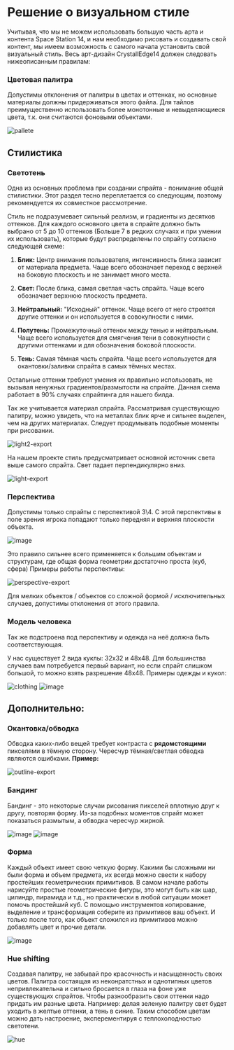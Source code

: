 
# Решение о визуальном стиле

Учитывая, что мы не можем использовать большую часть арта и контента Space Station 14, и нам необходимо рисовать и создавать свой контент, мы имеем возможность с самого начала установить свой визуальный стиль. Весь арт-дизайн CrystallEdge14 должен следовать нижеописанным правилам:

### Цветовая палитра
Допустимы отклонения от палитры в цветах и оттенках, но основные материалы должны придерживаться этого файла.
Для тайлов преимущественно использовать более монотонные и невыделяющиеся цвета, т.к. они считаются фоновыми объектами.

![pallete](https://github.com/user-attachments/assets/e96d01f8-b90d-4688-8eaa-1102b472c3ab)

## Стилистика
### Светотень
Одна из основных проблема при создании спрайта - понимание общей стилистики. Этот раздел тесно переплетается со следующим, поэтому рекомендуется их совместное рассмотрение.

Стиль не подразумевает сильный реализм, и градиенты из десятков оттенков. Для каждого основного цвета в спрайте должно быть выбрано от 5 до 10 оттенков (Больше 7 в редких случаях и при умении их использовать), которые будут распределены по спрайту согласно следующей схеме:

1. **Блик:** Центр внимания пользователя, интенсивность блика зависит от материала предмета. Чаще всего обозначает переход с верхней на боковую плоскость и не занимает много места.

2. **Свет:** После блика, самая светлая часть спрайта. Чаще всего обозначает верхнюю плоскость предмета.

3. **Нейтральный:** "Исходный" оттенок. Чаще всего от него строятся другие оттенки и он используется в совокупности с ними.

4. **Полутень:** Промежуточный оттенок между тенью и нейтральным. Чаще всего используется для смягчения тени в совокупности с другими оттенками и для обозначения боковой плоскости.

5. **Тень:** Самая тёмная часть спрайта. Чаще всего используется для окантовки/заливки спрайта в самых тёмных местах.

Остальные оттенки требуют умения их правильно использовать, не вызывая ненужных градиентов/размытости на спрайте. Данная схема работает в 90% случаях спрайтинга для нашего билда.

Так же учитывается материал спрайта. Рассматривая существующую палитру, можно увидеть, что на металлах блик ярче и сильнее выделен, чем на других материалах. Следует продумывать подобные моменты при рисовании.

![light2-export](https://github.com/user-attachments/assets/36ae3e04-ac65-4345-9064-1ed910ee806d)


На нашем проекте стиль предусматривает основной источник света выше самого спрайта. Свет падает перпендикулярно вниз.

![light-export](https://github.com/user-attachments/assets/dd1b0ca8-ca98-420c-82cd-3f5afe571992)

### Перспектива

Допустимы только спрайты с перспективой 3\4. С этой перспективы в поле зрения игрока попадают только передняя и верхняя плоскости объекта.

![image](https://github.com/crystallpunk-14/crystallpunk-docs/assets/132602258/b646fd3a-96c8-4909-b7a6-c840387e725f)

Это правило сильнее всего применяется к большим объектам и структурам, где общая форма геометрии достаточно проста (куб, сфера)
Примеры работы перспективы:

![perspective-export](https://github.com/user-attachments/assets/e4f9787f-eb34-4704-9f4a-5c0078a0e041)


Для мелких объектов / объектов со сложной формой / исключительных случаев, допустимы отклонения от этого правила.


### Модель человека
Так же подстроена под перспективу и одежда на неё должна быть соответствующая.

У нас существует 2 вида куклы: 32х32 и 48х48. Для большинства случаев вам потребуется первый вариант, но если спрайт слишком большой, то можно взять разрешение 48х48.
Примеры одежды и кукол:

![clothing](https://github.com/user-attachments/assets/0cc26c17-c7dd-4cea-b443-ed39c0143601)
![image](https://github.com/Agoichi/crystallpunk-docs-AGOICHI/assets/92464780/d05cae30-f4f6-46f8-b25e-c080375815be)

## Дополнительно:
### Окантовка/обводка
Обводка каких-либо вещей требует контраста с __рядомстоящими__ пикселями в тёмную сторону.
Чересчур тёмная/светлая обводка являются ошибками.
**Пример:**

![outline-export](https://github.com/user-attachments/assets/40c535ec-572d-4d10-bfbc-9e92dc802ffb)


### Бандинг
Бандинг - это некоторые случаи рисования пикселей вплотную друг к другу, повторяя форму. Из-за подобных моментов спрайт может показаться размытым, а обводка чересчур жирной.

![image](https://github.com/user-attachments/assets/63686eb1-1c00-4994-9f5f-3e1770a7a29e)
![image](https://github.com/user-attachments/assets/8fca8041-6cdb-4d2d-a9f6-7bb93e9d0c5d)


### Форма 
Каждый объект имеет свою четкую форму. Какими бы сложными ни были форма и объем предмета, их всегда можно свести к набору простейших геометрических примитивов. 
В самом начале работы нарисуйте простые геометрические фигуры, это могут быть как шар, цилиндр, пирамида и т.д., но практически в любой ситуации может помочь простейший куб. С помощью инструментов копирование, выделение и трансформация соберите из примитивов ваш объект. И только после того, как объект сложился из примитивов можно добавлять цвет и прочие детали.

![image](https://github.com/user-attachments/assets/5ec0b74e-3b58-46fb-8990-395faf75d3d0)


### Hue shifting
Создавая палитру, не забывай про красочность и насыщенность своих цветов. Палитра состаящая из неконратстных и однотипных цветов непривлекательна и сильно бросается в глаза на фоне уже существующих спрайтов. Чтобы разнообразить свои оттенки надо придать им разные цвета. Например: делая зеленую палитру свет будет уходить в желтые оттенки, а тень в синие. Таким способом цветам можно дать настроение, эксперементируя с теплохолодностью светотени. 

![hue](https://github.com/user-attachments/assets/e0314cf9-c8fb-47aa-8f3a-dbbc3ac0c296)
